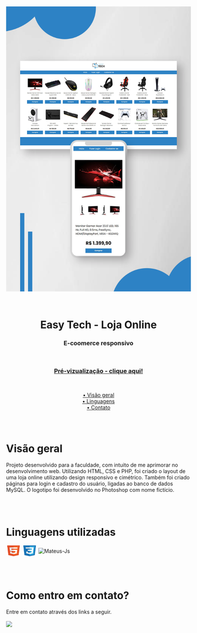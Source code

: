 <p align = "center">
  <img src = "loja_readme.png" alt = "mockup" />
</p>

<br>

<div align = "center">
<h1>Easy Tech - Loja Online</h1>
</div>

<h3 align = "center">
  E-coomerce responsivo
</h3>

<br>
<h3 align = "center">
<a href="https://htmlpreview.github.io/?https://github.com/matealves/easytech-loja/blob/main/index.html" target="_blank">Pré-vizualização - clique aqui!
</a> 
</h3>

<br>

<p align="center">
 <a href="#visao">• Visão geral</a> <br>
 <a href="#leng">• Linguagens</a> <br>
 <a href="#contato">• Contato</a>  
</p>
<br>
<br>

<div id="visao">
<h1>  Visão geral </h1>
Projeto desenvolvido para a faculdade, com intuito de me aprimorar no desenvolvimento web. Utilizando HTML, CSS e PHP, foi criado o layout de uma loja online utilizando design responsivo e cimétrico. Também foi criado páginas para login e cadastro do usuário, ligadas ao banco de dados MySQL. O logotipo foi desenvolvido no Photoshop com nome fictício.

</div>
<br>
<br>
<br>

<div id="leng">
<h1>  Linguagens utilizadas </h1>


 <img align="center" alt="Mateus-HTML" height="30" width="40" src="https://raw.githubusercontent.com/devicons/devicon/master/icons/html5/html5-original.svg">
  <img align="center" alt="Mateus-CSS" height="30" width="40" src="https://raw.githubusercontent.com/devicons/devicon/master/icons/css3/css3-original.svg">
  <img align="center" alt="Mateus-Js" height="30" width="40" src="https://cdn.jsdelivr.net/gh/devicons/devicon/icons/php/php-plain.svg">

</div>
<br>
<br>
<br>

<div id="contato">
<h1> Como entro em contato? </h1>

Entre em contato através dos links a seguir.
<br>
<br>
<a href="https://www.facebook.com/Digital-Company-109482531742792" target="_blank"><img src="https://img.shields.io/badge/-LinkedIn-%230077B5?style=for-the-badge&logo=linkedin&logoColor=white" target="_blank"></a>

</div>
<br>
<br>
<br>